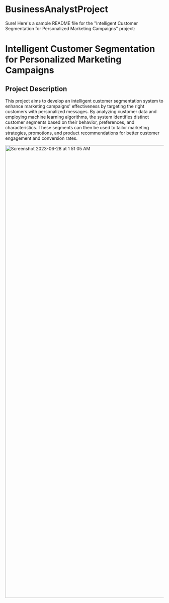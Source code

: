 # BusinessAnalystProject
Sure! Here's a sample README file for the "Intelligent Customer Segmentation for Personalized Marketing Campaigns" project:

# Intelligent Customer Segmentation for Personalized Marketing Campaigns

## Project Description
This project aims to develop an intelligent customer segmentation system to enhance marketing campaigns' effectiveness by targeting the right customers with personalized messages. By analyzing customer data and employing machine learning algorithms, the system identifies distinct customer segments based on their behavior, preferences, and characteristics. These segments can then be used to tailor marketing strategies, promotions, and product recommendations for better customer engagement and conversion rates.

<img width="1440" alt="Screenshot 2023-06-28 at 1 51 05 AM" src="https://github.com/rakeshreddyd56/BusinessAnalystProject/assets/58788206/0d32f308-fef3-4766-aea4-9236a47da5bb">


